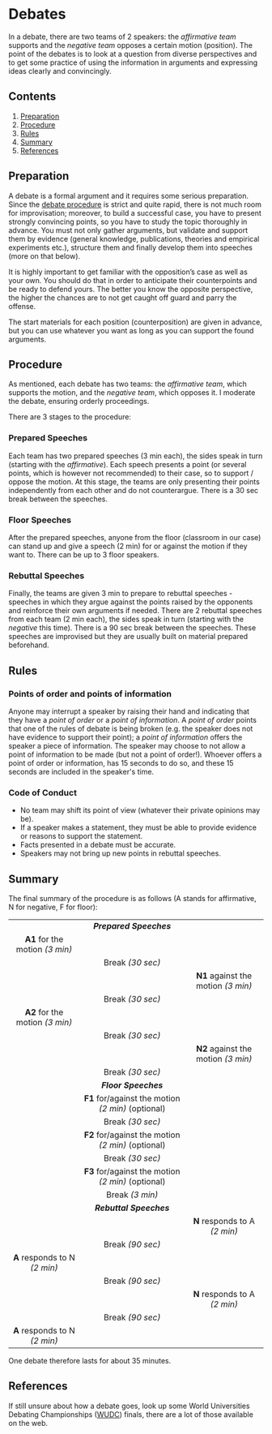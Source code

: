 # Debates

In a debate, there are two teams of 2 speakers: the _affirmative team_ supports and the _negative team_ opposes a certain motion (position). The point of the debates is to look at a question from diverse perspectives and to get some practice of using the information in arguments and expressing ideas clearly and convincingly.


## Contents

1. [Preparation](#preparation)
2. [Procedure](#procedure)
3. [Rules](#rules)
4. [Summary](#summary)
5. [References](#references)


## Preparation

A debate is a formal argument and it requires some serious preparation. Since the [debate procedure](#procedure) is strict and quite rapid, there is not much room for improvisation; moreover, to build a successful case, you have to present strongly convincing points, so you have to study the topic thoroughly in advance. You must not only gather arguments, but validate and support them by evidence (general knowledge, publications, theories and empirical experiments etc.), structure them and finally develop them into speeches (more on that below).

It is highly important to get familiar with the opposition’s case as well as your own. You should do that in order to anticipate their counterpoints and be ready to defend yours. The better you know the opposite perspective, the higher the chances are to not get caught off guard and parry the offense.

The start materials for each position (counterposition) are given in advance, but you can use whatever you want as long as you can support the found arguments.


## Procedure

As mentioned, each debate has two teams: the _affirmative team_, which supports the motion, and the _negative team_, which opposes it. I moderate the debate, ensuring orderly proceedings.

There are 3 stages to the procedure:

### Prepared Speeches

Each team has two prepared speeches (3 min each), the sides speak in turn (starting with the _affirmative_). Each speech presents a point (or several points, which is however not recommended) to their case, so to support / oppose the motion. At this stage, the teams are only presenting their points independently from each other and do not counterargue. There is a 30 sec break between the speeches.

### Floor Speeches

After the prepared speeches, anyone from the floor (classroom in our case) can stand up and give a speech (2 min) for or against the motion if they want to. There can be up to 3 floor speakers.

### Rebuttal Speeches

Finally, the teams are given 3 min to prepare to rebuttal speeches - speeches in which they argue against the points raised by the opponents and reinforce their own arguments if needed. There are 2 rebuttal speeches from each team (2 min each), the sides speak in turn (starting with the _negative_ this time). There is a 90 sec break between the speeches. These speeches are improvised but they are usually built on material prepared beforehand.


## Rules

### Points of order and points of information

Anyone may interrupt a speaker by raising their hand and indicating that they have a _point of order_ or a _point of information_. A _point of order_ points that one of the rules of debate is being broken (e.g. the speaker does not have evidence to support their point); a _point of information_ offers the speaker a piece of information. The speaker may choose to not allow a point of information to be made (but not a point of order!). Whoever offers a point of order or information, has 15 seconds to do so, and these 15 seconds are included in the speaker's time.

### Code of Conduct

* No team may shift its point of view (whatever their private opinions may be).
* If a speaker makes a statement, they must be able to provide evidence or reasons to support the statement.
* Facts presented in a debate must be accurate.
* Speakers may not bring up new points in rebuttal speeches.


## Summary

The final summary of the procedure is as follows (A stands for affirmative, N for negative, F for floor):

|  |  | |
|:--:|:--:|:--:|
| | _**Prepared Speeches**_ | |
| **A1** for the motion _(3 min)_ | | |
| | Break _(30 sec)_ | |
| | | **N1** against the motion _(3 min)_ |
| | Break _(30 sec)_ | |
| **A2** for the motion _(3 min)_ | | |
| | Break _(30 sec)_ | |
| | | **N2** against the motion _(3 min)_ |
| | Break _(30 sec)_ | |
| | _**Floor Speeches**_ | |
| | **F1** for/against the motion _(2 min)_ (optional) |  |
| | Break _(30 sec)_ | |
| | **F2** for/against the motion _(2 min)_ (optional) |  |
| | Break _(30 sec)_ | |
| | **F3** for/against the motion _(2 min)_ (optional) |  |
| | Break _(3 min)_ | |
| | _**Rebuttal Speeches**_ | |
| | | **N** responds to A _(2 min)_ |
| | Break _(90 sec)_ | |
| **A** responds to N _(2 min)_ | | |
| | Break _(90 sec)_ | |
| | | **N** responds to A _(2 min)_ |
| | Break _(90 sec)_ | |
| **A** responds to N _(2 min)_ | | |


One debate therefore lasts for about 35 minutes.


## References

If still unsure about how a debate goes, look up some World Universities Debating Championships ([WUDC](https://www.worlddebating.org)) finals, there are a lot of those available on the web.